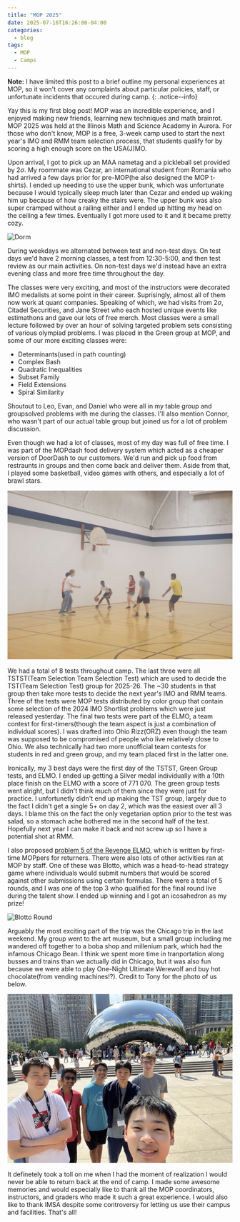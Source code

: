 ```yaml
---
title: "MOP 2025"
date: 2025-07-16T16:26:00-04:00
categories:
  - blog
tags:
  - MOP
  - Camps
---
```


**Note:** I have limited this post to a brief outline my personal experiences at MOP, so it won't cover any complaints about particular policies, staff, or unfortunate incidents that occured during camp. 
{: .notice--info}

Yay this is my first blog post! MOP was an incredible experience, and I enjoyed making new friends, learning new techniques and math brainrot. MOP 2025 was held at the Illinois Math and Science Academy in Aurora. For those who don't know, MOP is a free, 3-week camp used to start the next year's IMO and RMM team selection process, that students qualify for by scoring a high enough score on the USA(J)MO.

Upon arrival, I got to pick up an MAA nametag and a pickleball set provided by $2\sigma$. My roommate was Cezar, an international student from Romania who had arrived a few days prior for pre-MOP(he also designed the MOP t-shirts). I ended up needing to use the upper bunk, which was unfortunate because I would typically sleep much later than Cezar and ended up waking him up because of how creaky the stairs were. The upper bunk was also super cramped without a railing either and I ended up hitting my head on the ceiling a few times. Eventually I got more used to it and it became pretty cozy.

![Dorm](/assets/images/room.png)

During weekdays we alternated between test and non-test days. On test days we'd have 2 morning classes, a test from 12:30-5:00, and then test review as our main activities. On non-test days we'd instead have an extra evening class and more free time throughout the day. 

The classes were very exciting, and most of the instructors were decorated IMO medalists at some point in their career. Suprisingly, almost all of them now work at quant companies. Speaking of which, we had visits from $2\sigma$, Citadel Securities, and Jane Street who each hosted unique events like estimathons and gave our lots of free merch. Most classes were a small lecture followed by over an hour of solving targeted problem sets consisting of various olympiad problems. I was placed in the Green group at MOP, and some of our more exciting classes were:

* Determinants(used in path counting)
* Complex Bash
* Quadratic Inequalities
* Subset Family
* Field Extensions
* Spiral Similarity

Shoutout to Leo, Evan, and Daniel who were all in my table group and groupsolved problems with me during the classes. I'll also mention Connor, who wasn't part of our actual table group but joined us for a lot of problem discussion.

Even though we had a lot of classes, most of my day was full of free time. I was part of the MOPdash food delivery system which acted as a cheaper version of DoorDash to our customers. We'd run and pick up food from restraunts in groups and then come back and deliver them. Aside from that, I played some basketball, video games with others, and especially a lot of brawl stars.

![Basketball](/assets/images/basketball.png)

We had a total of 8 tests throughout camp. The last three were all TSTST(Team Selection Team Selection Test) which are used to decide the TST(Team Selection Test) group for 2025-26. The ~30 students in that group then take more tests to decide the next year's IMO and RMM teams. Three of the tests were MOP tests distributed by color group that contain some selection of the 2024 IMO Shortlist problems which were just released yesterday. The final two tests were part of the ELMO, a team contest for first-timers(though the team aspect is just a combination of individual scores). I was drafted into Ohio Rizz(ORZ) even though the team was supposed to be compromised of people who live relatively close to Ohio. We also technically had two more unofficial team contests for students in red and green group, and my team placed first in the latter one.

Ironically, my 3 best days were the first day of the TSTST, Green Group tests, and ELMO. I ended up getting a Silver medal individually with a $10$th place finish on the ELMO with a score of 771 070. The green group tests went alright, but I didn't think much of them since they were just for practice. I unfortunetly didn't end up making the TST group, largely due to the fact I didn't get a single 5+ on day 2, which was the easiest over all 3 days. I blame this on the fact the only vegetarian option prior to the test was salad, so a stomach ache bothered me in the second half of the test. Hopefully next year I can make it back and not screw up so I have a potential shot at RMM.

I also proposed [problem 5 of the Revenge ELMO](https://artofproblemsolving.com/community/c6t1667680f6h3602278_continuous_fe), which is written by first-time MOPpers for returners. There were also lots of other activities ran at MOP by staff. One of these was Blotto, which was a head-to-head strategy game where individuals would submit numbers that would be scored against other submissions using certain formulas. There were a total of 5 rounds, and I was one of the top 3 who qualified for the final round live during the talent show. I ended up winning and I got an icosahedron as my prize!

![Blotto Round](/assets/images/blotto.png)

Arguably the most exciting part of the trip was the Chicago trip in the last weekend. My group went to the art museum, but a small group including me wandered off together to a boba shop and millenium park, which had the infamous Chicago Bean. I think we spent more time in tranportation along busses and trains than we actually did in Chicago, but it was also fun because we were able to play One-Night Ultimate Werewolf and buy hot chocolate(from vending machines!?). Credit to Tony for the photo of us below.

![Chicago Trip](/assets/images/bean.png)

It definetely took a toll on me when I had the moment of realization I would never be able to return back at the end of camp. I made some awesome memories and would especially like to thank all the MOP coordinators, instructors, and graders who made it such a great experience. I would also like to thank IMSA despite some controversy for letting us use their campus and facilities. That's all!
